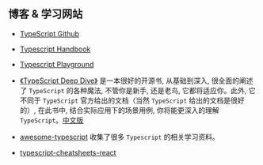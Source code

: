## 博客 & 学习网站

- [TypeScript Github](https://github.com/Microsoft/TypeScript)

- [Typescript Handbook](https://www.typescriptlang.org/docs/handbook/intro.html)

- [Typescript Playground](https://www.typescriptlang.org/play)

- [《TypeScript Deep Dive》](https://basarat.gitbook.io/typescript/) 是一本很好的开源书, 从基础到深入, 很全面的阐述了 `TypeScript` 的各种魔法, 不管你是新手, 还是老鸟, 它都将适应你。此外, 它不同于 `TypeScript` 官方给出的文档（当然 `TypeScript` 给出的文档是很好的）, 在此书中, 结合实际应用下的场景用例, 你将能更深入的理解 `TypeScript`。[中文版](https://jkchao.github.io/typescript-book-chinese/)

- [awesome-typescript](https://github.com/semlinker/awesome-typescript) 收集了很多 `Typescript` 的相关学习资料。

- [typescript-cheatsheets-react](https://github.com/typescript-cheatsheets/react)
